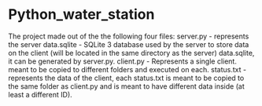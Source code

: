 # Python_water_station

The project made out of the the following four files:
server.py - represents the server
data.sqlite - SQLite 3 database used by the server to store data on the client (will be located in
the same directory as the server)  data.sqlite, it can be generated by server.py.
client.py - Represents a single client. meant to be copied to different folders and executed on
each.
status.txt - represents the data of the client, each status.txt is meant to be copied to the same
folder as client.py and is meant to have different data inside (at least a different ID).



